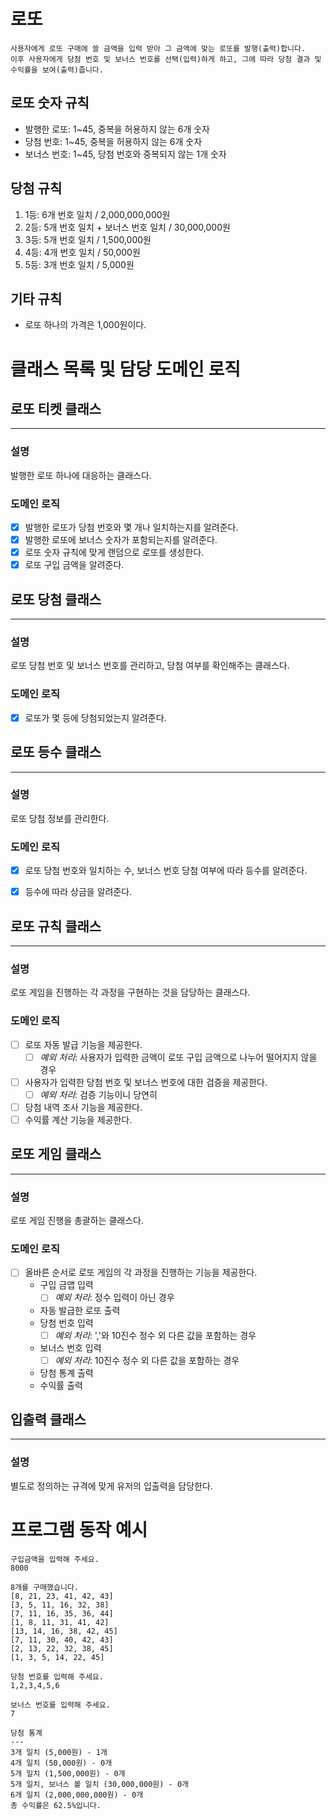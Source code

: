
# 로또

    사용자에게 로또 구매에 쓸 금액을 입력 받아 그 금액에 맞는 로또를 발행(출력)합니다.
    이후 사용자에게 당첨 번호 및 보너스 번호를 선택(입력)하게 하고, 그에 따라 당첨 결과 및 수익률을 보여(출력)줍니다. 

## 로또 숫자 규칙
- 발행한 로또: 1~45, 중복을 허용하지 않는 6개 숫자
- 당첨 번호: 1~45, 중복을 허용하지 않는 6개 숫자
- 보너스 번호: 1~45, 당첨 번호와 중복되지 않는 1개 숫자

## 당첨 규칙
1. 1등: 6개 번호 일치 / 2,000,000,000원
2. 2등: 5개 번호 일치 + 보너스 번호 일치 / 30,000,000원
3. 3등: 5개 번호 일치 / 1,500,000원
4. 4등: 4개 번호 일치 / 50,000원
5. 5등: 3개 번호 일치 / 5,000원

## 기타 규칙
- 로또 하나의 가격은 1,000원이다.

# 클래스 목록 및 담당 도메인 로직

## 로또 티켓 클래스

---
### 설명
  발행한 로또 하나에 대응하는 클래스다.
### 도메인 로직
- [x] 발행한 로또가 당첨 번호와 몇 개나 일치하는지를 알려준다.
- [x] 발행한 로또에 보너스 숫자가 포함되는지를 알려준다.
- [x] 로또 숫자 규칙에 맞게 랜덤으로 로또를 생성한다.
- [x] 로또 구입 금액을 알려준다.

## 로또 당첨 클래스

---
### 설명
  로또 당첨 번호 및 보너스 번호를 관리하고, 당첨 여부를 확인해주는 클래스다.
### 도메인 로직
- [x] 로또가 몇 등에 당첨되었는지 알려준다.

## 로또 등수 클래스

---
### 설명
  로또 당첨 정보를 관리한다.
### 도메인 로직
- [x] 로또 당첨 번호와 일치하는 수, 보너스 번호 당첨 여부에 따라 등수를 알려준다.
- [x] 등수에 따라 상금을 알려준다.


## 로또 규칙 클래스

---
### 설명
  로또 게임을 진행하는 각 과정을 구현하는 것을 담당하는 클래스다.
### 도메인 로직
- [ ] 로또 자동 발급 기능을 제공한다.
  - [ ] *예외 처리*: 사용자가 입력한 금액이 로또 구입 금액으로 나누어 떨어지지 않을 경우
- [ ] 사용자가 입력한 당첨 번호 및 보너스 번호에 대한 검증을 제공한다.
  - [ ] *예외 처리*: 검증 기능이니 당연히
- [ ] 당첨 내역 조사 기능을 제공한다.
- [ ] 수익률 계산 기능을 제공한다.

## 로또 게임 클래스

---
### 설명
  로또 게임 진행을 총괄하는 클래스다.
### 도메인 로직
- [ ] 올바른 순서로 로또 게임의 각 과정을 진행하는 기능을 제공한다.
  - 구입 금앱 입력
    - [ ] *예외 처리*: 정수 입력이 아닌 경우
  - 자동 발급한 로또 출력
  - 당첨 번호 입력
    - [ ] *예외 처리*: ','와 10진수 정수 외 다른 값을 포함하는 경우
  - 보너스 번호 입력
    - [ ] *예외 처리*: 10진수 정수 외 다른 값을 포함하는 경우
  - 당첨 통계 출력
  - 수익률 출력

## 입출력 클래스

---
### 설명
  별도로 정의하는 규격에 맞게 유저의 입출력을 담당한다.

# 프로그램 동작 예시
```
구입금액을 입력해 주세요.
8000

8개를 구매했습니다.
[8, 21, 23, 41, 42, 43] 
[3, 5, 11, 16, 32, 38] 
[7, 11, 16, 35, 36, 44] 
[1, 8, 11, 31, 41, 42] 
[13, 14, 16, 38, 42, 45] 
[7, 11, 30, 40, 42, 43] 
[2, 13, 22, 32, 38, 45] 
[1, 3, 5, 14, 22, 45]

당첨 번호를 입력해 주세요.
1,2,3,4,5,6

보너스 번호를 입력해 주세요.
7

당첨 통계
---
3개 일치 (5,000원) - 1개
4개 일치 (50,000원) - 0개
5개 일치 (1,500,000원) - 0개
5개 일치, 보너스 볼 일치 (30,000,000원) - 0개
6개 일치 (2,000,000,000원) - 0개
총 수익률은 62.5%입니다.
```
